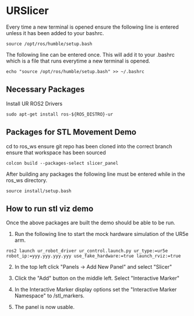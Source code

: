 # URSlicer

Every time a new terminal is opened ensure the following line is entered unless it has been added to your bashrc.
```
source /opt/ros/humble/setup.bash
```
The following line can be entered once. This will add it to your .bashrc which is a file that runs everytime a new terminal is opened.
```
echo "source /opt/ros/humble/setup.bash" >> ~/.bashrc
```

## Necessary Packages

Install UR ROS2 Drivers
```
sudo apt-get install ros-${ROS_DISTRO}-ur
```

## Packages for STL Movement Demo

cd to ros_ws 
ensure git repo has been cloned into the correct branch
ensure that workspace has been sourced
```
colcon build --packages-select slicer_panel
```

After building any packages the following line must be entered while in the ros_ws directory.

```
source install/setup.bash
```

## How to run stl viz demo

Once the above packages are built the demo should be able to be run.

1. Run the following line to start the mock hardware simulation of the UR5e arm.

```
ros2 launch ur_robot_driver ur_control.launch.py ur_type:=ur5e robot_ip:=yyy.yyy.yyy.yyy use_fake_hardware:=true launch_rviz:=true
```
2. In the top left click "Panels -> Add New Panel" and select "Slicer"

3. Click the "Add" button on the middle left. Select "Interactive Marker"

4. In the Interactive Marker display options set the "Interactive Marker Namespace" to /stl_markers.

5. The panel is now usable.
